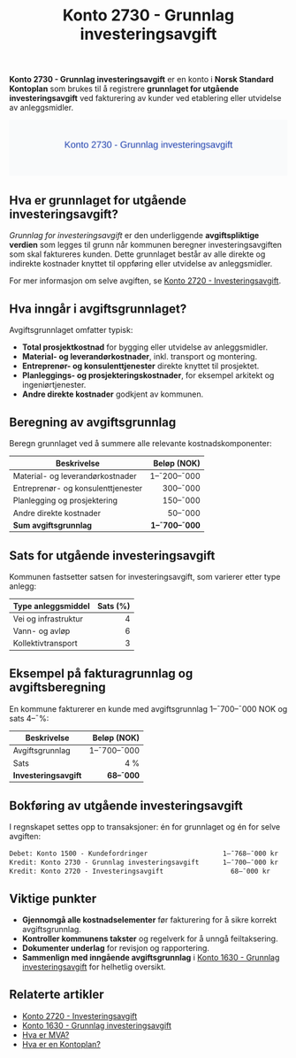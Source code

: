 ﻿---
title: "Konto 2730 - Grunnlag investeringsavgift"
meta_title: "2730-grunnlag-investeringsavgift"
meta_description: '**Konto 2730 - Grunnlag investeringsavgift** er en konto i **Norsk Standard Kontoplan** som brukes til å registrere **grunnlaget for utgående investeringsavgi...'
slug: 2730-grunnlag-investeringsavgift
type: blog
layout: pages/single
---

**Konto 2730 - Grunnlag investeringsavgift** er en konto i **Norsk Standard Kontoplan** som brukes til å registrere **grunnlaget for utgående investeringsavgift** ved fakturering av kunder ved etablering eller utvidelse av anleggsmidler.

![Illustrasjon av konto 2730 Grunnlag investeringsavgift](2730-grunnlag-investeringsavgift-image.svg)

## Hva er grunnlaget for utgående investeringsavgift?

*Grunnlag for investeringsavgift* er den underliggende **avgiftspliktige verdien** som legges til grunn når kommunen beregner investeringsavgiften som skal faktureres kunden. Dette grunnlaget består av alle direkte og indirekte kostnader knyttet til oppføring eller utvidelse av anleggsmidler.

For mer informasjon om selve avgiften, se [Konto 2720 - Investeringsavgift](/blogs/kontoplan/2720-investeringsavgift "Konto 2720 - Investeringsavgift").

## Hva inngår i avgiftsgrunnlaget?

Avgiftsgrunnlaget omfatter typisk:

* **Total prosjektkostnad** for bygging eller utvidelse av anleggsmidler.
* **Material- og leverandørkostnader**, inkl. transport og montering.
* **Entreprenør- og konsulenttjenester** direkte knyttet til prosjektet.
* **Planleggings- og prosjekteringskostnader**, for eksempel arkitekt og ingeniørtjenester.
* **Andre direkte kostnader** godkjent av kommunen.

## Beregning av avgiftsgrunnlag

Beregn grunnlaget ved å summere alle relevante kostnadskomponenter:

| Beskrivelse                           | Beløp (NOK)   |
|---------------------------------------|--------------:|
| Material- og leverandørkostnader      |   1–¯200–¯000   |
| Entreprenør- og konsulenttjenester    |     300–¯000   |
| Planlegging og prosjektering          |     150–¯000   |
| Andre direkte kostnader               |      50–¯000   |
| **Sum avgiftsgrunnlag**               | **1–¯700–¯000** |

## Sats for utgående investeringsavgift

Kommunen fastsetter satsen for investeringsavgift, som varierer etter type anlegg:

| Type anleggsmiddel   | Sats (%)   |
|----------------------|-----------:|
| Vei og infrastruktur |      4     |
| Vann- og avløp       |      6     |
| Kollektivtransport   |      3     |

## Eksempel på fakturagrunnlag og avgiftsberegning

En kommune fakturerer en kunde med avgiftsgrunnlag 1–¯700–¯000 NOK og sats 4–¯%:

| Beskrivelse                 | Beløp (NOK)    |
|-----------------------------|---------------:|
| Avgiftsgrunnlag             |     1–¯700–¯000  |
| Sats                        | 4 %            |
| **Investeringsavgift**      | **68–¯000**     |

## Bokføring av utgående investeringsavgift

I regnskapet settes opp to transaksjoner: én for grunnlaget og én for selve avgiften:

```plaintext
Debet: Konto 1500 - Kundefordringer                   1–¯768–¯000 kr
Kredit: Konto 2730 - Grunnlag investeringsavgift      1–¯700–¯000 kr
Kredit: Konto 2720 - Investeringsavgift                 68–¯000 kr
```

## Viktige punkter

* **Gjennomgå alle kostnadselementer** før fakturering for å sikre korrekt avgiftsgrunnlag.
* **Kontroller kommunens takster** og regelverk for å unngå feiltaksering.
* **Dokumenter underlag** for revisjon og rapportering.
* **Sammenlign med inngående avgiftsgrunnlag** i [Konto 1630 - Grunnlag investeringsavgift](/blogs/kontoplan/1630-grunnlag-investeringsavgift "Konto 1630 - Grunnlag investeringsavgift") for helhetlig oversikt.

## Relaterte artikler

* [Konto 2720 - Investeringsavgift](/blogs/kontoplan/2720-investeringsavgift "Konto 2720 - Investeringsavgift")
* [Konto 1630 - Grunnlag investeringsavgift](/blogs/kontoplan/1630-grunnlag-investeringsavgift "Konto 1630 - Grunnlag investeringsavgift")
* [Hva er MVA?](/blogs/regnskap/hva-er-moms-mva "Hva er MVA? MVA-regnskapsføring og merverdiavgift")
* [Hva er en Kontoplan?](/blogs/regnskap/hva-er-kontoplan "Hva er en Kontoplan? Komplett Guide til Kontoplaner i Norsk Regnskap")






